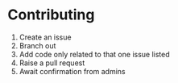# Contributing
1. Create an issue
2. Branch out
3. Add code only related to that one issue listed
4. Raise a pull request
5. Await confirmation from admins
